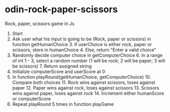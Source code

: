# odin-rock-paper-scissors
Rock, paper, scissors game in Js

1. Start
2. Ask user what his input is going to be (Rock, paper or scissors) in function getHumanChoice
    3. If userChoice is either rock, paper or scissors, store in humanChoice
    4. Else, return "Enter a valid choice"
5. Randomly decide computer choice in getComputerChoice
    6. In a range of int 1 - 3, select a random number (1 will be rock; 2 will be paper; 3 will be scissors)
    7. Return assigned string
8. Initialize computerScore and userScore at 0
9. In function playRound(getHumanChoice, getComputerChoice)
    10. Compare both choices
    11. Rock wins against scissors, loses against paper
    12. Paper wins against rock, loses against scissors
    13. Scissors wins against paper, loses against rock
    14. Increment either humanScore or computerScore
15. Repeat playRound 5 times in function playGame
